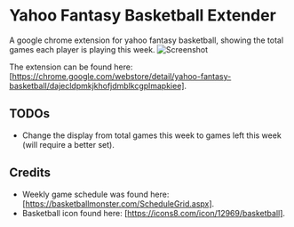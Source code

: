 # Yahoo Fantasy Basketball Extender

A google chrome extension for yahoo fantasy basketball, showing the total games each player is playing this week.
<img src='https://i.imgur.com/0wrUEC2.png' title='Screenshot' width='' alt='Screenshot' />

The extension can be found here: [https://chrome.google.com/webstore/detail/yahoo-fantasy-basketball/dajecldpmkjkhofjdmblkcgplmapkiee].

## TODOs
* Change the display from total games this week to games left this week (will require a better set).

## Credits
* Weekly game schedule was found here: [https://basketballmonster.com/ScheduleGrid.aspx].
* Basketball icon found here: [https://icons8.com/icon/12969/basketball].
